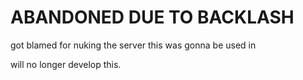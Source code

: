 # ABANDONED DUE TO BACKLASH

got blamed for nuking the server this was gonna be used in

will no longer develop this.
